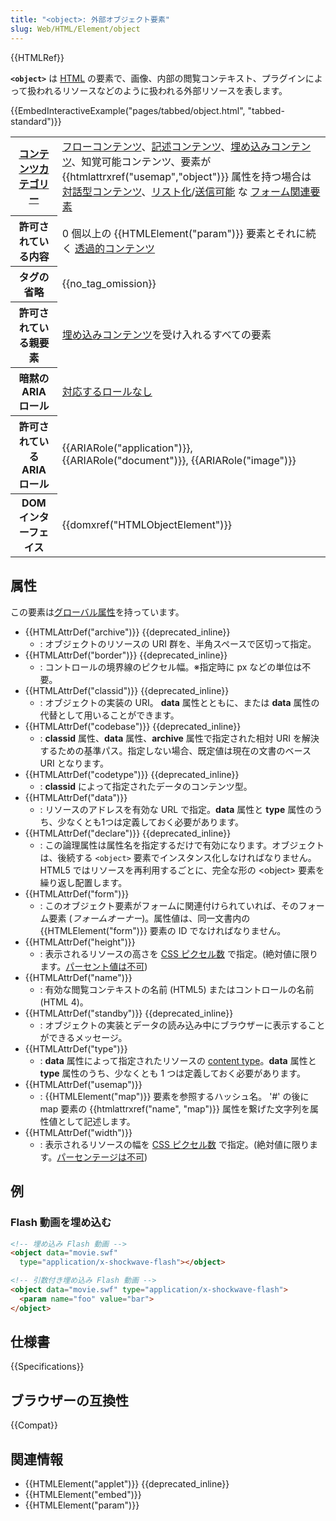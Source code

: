 ```yaml
---
title: "<object>: 外部オブジェクト要素"
slug: Web/HTML/Element/object
---
```


{{HTMLRef}}

**`<object>`** は [HTML](/en-US/docs/Web/HTML) の要素で、画像、内部の閲覧コンテキスト、プラグインによって扱われるリソースなどのように扱われる外部リソースを表します。

{{EmbedInteractiveExample("pages/tabbed/object.html", "tabbed-standard")}}

<table class="properties">
  <tbody>
    <tr>
      <th scope="row">
        <a href="/ja/docs/Web/Guide/HTML/Content_categories">コンテンツカテゴリー</a>
      </th>
      <td>
        <a href="/ja/docs/Web/Guide/HTML/Content_categories#フローコンテンツ">フローコンテンツ</a>、<a href="/ja/docs/Web/Guide/HTML/Content_categories#記述コンテンツ">記述コンテンツ</a>、<a href="/ja/docs/Web/Guide/HTML/Content_categories#埋め込みコンテンツ">埋め込みコンテンツ</a>、知覚可能コンテンツ、要素が {{htmlattrxref("usemap","object")}} 属性を持つ場合は <a href="/ja/docs/Web/Guide/HTML/Content_categories#対話型コンテンツ">対話型コンテンツ</a>、<a href="/ja/docs/Web/Guide/HTML/Content_categories#リスト化">リスト化</a>/<a href="/ja/docs/Web/Guide/HTML/Content_categories#送信可能">送信可能</a> な <a href="/ja/docs/Web/Guide/HTML/Content_categories#フォーム関連コンテンツ">フォーム関連要素</a>
      </td>
    </tr>
    <tr>
      <th scope="row">許可されている内容</th>
      <td>
        0 個以上の {{HTMLElement("param")}} 要素とそれに続く <a href="/ja/docs/Web/Guide/HTML/Content_categories#透過的コンテンツ">透過的コンテンツ</a>
      </td>
    </tr>
    <tr>
      <th scope="row">タグの省略</th>
      <td>{{no_tag_omission}}</td>
    </tr>
    <tr>
      <th scope="row">許可されている親要素</th>
      <td>
        <a href="/ja/docs/Web/Guide/HTML/Content_categories#埋め込みコンテンツ">埋め込みコンテンツ</a>を受け入れるすべての要素
      </td>
    </tr>
    <tr>
      <th scope="row">暗黙の ARIA ロール</th>
      <td>
        <a href="https://www.w3.org/TR/html-aria/#dfn-no-corresponding-role">対応するロールなし</a></td>
    </tr>
    <tr>
      <th scope="row">許可されている ARIA ロール</th>
      <td>{{ARIARole("application")}}, {{ARIARole("document")}}, {{ARIARole("image")}}</td>
    </tr>
    <tr>
      <th scope="row">DOM インターフェイス</th>
      <td>{{domxref("HTMLObjectElement")}}</td>
    </tr>
  </tbody>
</table>

## 属性

この要素は[グローバル属性](/ja/docs/Web/HTML/Global_attributes)を持っています。

- {{HTMLAttrDef("archive")}} {{deprecated_inline}}
  - : オブジェクトのリソースの URI 群を、半角スペースで区切って指定。
- {{HTMLAttrDef("border")}} {{deprecated_inline}}
  - : コントロールの境界線のピクセル幅。※指定時に px などの単位は不要。
- {{HTMLAttrDef("classid")}} {{deprecated_inline}}
  - : オブジェクトの実装の URI。 **data** 属性とともに、または **data** 属性の代替として用いることができます。
- {{HTMLAttrDef("codebase")}} {{deprecated_inline}}
  - : **classid** 属性、**data** 属性、**archive** 属性で指定された相対 URI を解決するための基準パス。指定しない場合、既定値は現在の文書のベース URI となります。
- {{HTMLAttrDef("codetype")}} {{deprecated_inline}}
  - : **classid** によって指定されたデータのコンテンツ型。
- {{HTMLAttrDef("data")}}
  - : リソースのアドレスを有効な URL で指定。**data** 属性と **type** 属性のうち、少なくとも1つは定義しておく必要があります。
- {{HTMLAttrDef("declare")}} {{deprecated_inline}}
  - : この論理属性は属性名を指定するだけで有効になります。オブジェクトは、後続する `<object>` 要素でインスタンス化しなければなりません。HTML5 ではリソースを再利用するごとに、完全な形の \<object> 要素を繰り返し配置します。
- {{HTMLAttrDef("form")}}
  - : このオブジェクト要素がフォームに関連付けられていれば、そのフォーム要素 (_フォームオーナー_)。属性値は、同一文書内の {{HTMLElement("form")}} 要素の ID でなければなりません。
- {{HTMLAttrDef("height")}}
  - : 表示されるリソースの高さを [CSS ピクセル数](https://drafts.csswg.org/css-values/#px) で指定。(絶対値に限ります。[パーセント値は不可](https://html.spec.whatwg.org/multipage/embedded-content.html#dimension-attributes))
- {{HTMLAttrDef("name")}}
  - : 有効な閲覧コンテキストの名前 (HTML5) またはコントロールの名前 (HTML 4)。
- {{HTMLAttrDef("standby")}} {{deprecated_inline}}
  - : オブジェクトの実装とデータの読み込み中にブラウザーに表示することができるメッセージ。
- {{HTMLAttrDef("type")}}
  - : **data** 属性によって指定されたリソースの [content type](/ja/docs/Glossary/MIME_type)。**data** 属性と **type** 属性のうち、少なくとも 1 つは定義しておく必要があります。
- {{HTMLAttrDef("usemap")}}
  - : {{HTMLElement("map")}} 要素を参照するハッシュ名。 '#' の後に map 要素の {{htmlattrxref("name", "map")}} 属性を繋げた文字列を属性値として記述します。
- {{HTMLAttrDef("width")}}
  - : 表示されるリソースの幅を [CSS ピクセル数](https://drafts.csswg.org/css-values/#px) で指定。(絶対値に限ります。[パーセンテージは不可](https://html.spec.whatwg.org/multipage/embedded-content.html#dimension-attributes))

## 例

### Flash 動画を埋め込む

```html
<!-- 埋め込み Flash 動画 -->
<object data="movie.swf"
  type="application/x-shockwave-flash"></object>

<!-- 引数付き埋め込み Flash 動画 -->
<object data="movie.swf" type="application/x-shockwave-flash">
  <param name="foo" value="bar">
</object>
```

## 仕様書

{{Specifications}}

## ブラウザーの互換性

{{Compat}}

## 関連情報

- {{HTMLElement("applet")}} {{deprecated_inline}}
- {{HTMLElement("embed")}}
- {{HTMLElement("param")}}
